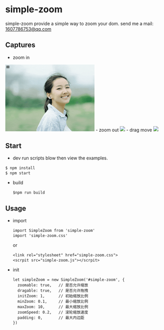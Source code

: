 # simple-zoom
simple-zoom provide a simple way to zoom your dom.
send me a mail: <1607786753@qq.com>

 ## Captures

 - zoom in
  <img src="/captures/zoom-in.gif" style="width: 20em;">
 - zoom out
  <img src="/captures/zoom-out.gif" style="width: 20em;">
 - drag move
  <img src="/captures/drag-move.gif" style="width: 20em;">

 ## Start

 - dev
  run scripts blow then view the examples.
  ```
  $ npm install
  $ npm start
  ```
- build
  ```
  $npm run build
  ```

## Usage
- import
  ```
  import SimpleZoom from 'simple-zoom'
  import 'simple-zoom.css'
  ```
  or
  ```
  <link rel="stylesheet" href="simple-zoom.css">
  <scrpit src="simple-zoom.js"></scrpit>
  ```

- init

  ```
  let simpleZoom = new SimpleZoom('#simple-zoom', {
    zoomable: true,   // 是否允许缩放
    dragable: true,   // 是否允许拖拽
    initZoom: 1,      // 初始缩放比例
    minZoom: 0.1,     // 最小缩放比例
    maxZoom: 10,      // 最大缩放比例
    zoomSpeed: 0.2,   // 滚轮缩放速度
    padding: 0,       // 最大内边距
  })
  ```